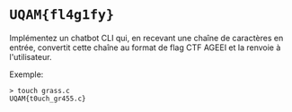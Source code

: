 # `UQAM{fl4g1fy}`

Implémentez un chatbot CLI qui, en recevant une chaîne de caractères en entrée,
convertit cette chaîne au format de flag CTF AGEEI et la renvoie à
l'utilisateur.

Exemple:

```
> touch grass.c
UQAM{t0uch_gr455.c}
```
